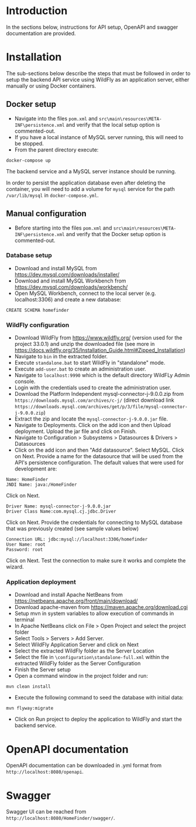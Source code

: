 # Introduction
In the sections below, instructions for API setup, OpenAPI and swagger documentation are provided.

# Installation
The sub-sections below describe the steps that must be followed in order to setup the backend API service using WildFly as an application server, either manually or using Docker containers.

## Docker setup
- Navigate into the files `pom.xml` and `src\main\resources\META-INF\persistence.xml` and verify that the local setup option is commented-out.
- If you have a local instance of MySQL server running, this will need to be stopped.
- From the parent directory execute:
```
docker-compose up
```

The backend service and a MySQL server instance should be running. 

In order to persist the application database even after deleting the container, you will need to add a volume for `mysql` service for the path `/var/lib/mysql` in `docker-compose.yml`.

## Manual configuration

- Before starting into the files `pom.xml` and `src\main\resources\META-INF\persistence.xml` and verify that the Docker setup option is commented-out.

### Database setup

- Download and install MySQL from https://dev.mysql.com/downloads/installer/
- Download and install MySQL Workbench from https://dev.mysql.com/downloads/workbench/
- Open MySQL Workbench, connect to the local server (e.g. localhost:3306) and create a new database:
```
CREATE SCHEMA homefinder
```

### WildFly configuration

- Download WildFly from https://www.wildfly.org/ (version used for the project 33.0.1) and unzip the downloaded file (see more in https://docs.wildfly.org/35/Installation_Guide.html#Zipped_Installation)
- Navigate to `bin` in the extracted folder.
- Execute `standalone.bat` to start WildFly in "standalone" mode.
- Execute `add-user.bat` to create an administration user.
- Navigate to `localhost:9990` which is the default directory WildFLy Admin console.
- Login with the credentials used to create the administration user.
- Download the Platform Independent mysql-connector-j-9.0.0.zip from `https://downloads.mysql.com/archives/c-j/` (direct download link `https://downloads.mysql.com/archives/get/p/3/file/mysql-connector-j-9.0.0.zip`)
- Extract the zip and locate the `mysql-connector-j-9.0.0.jar` file.
- Navigate to Deployments. Click on the add icon and then Upload deployment. Upload the jar file and click on Finish.
- Navigate to Configuration > Subsystems > Datasources & Drivers > Datasources
- Click on the add icon and then "Add datasource". Select MySQL. Click on Next. Provide a name for the datasource that will be used from the API's persistence configuration.
The default values that were used for development are:
```
Name: HomeFinder
JNDI Name: java:/HomeFinder
```
Click on Next.
```
Driver Name: mysql-connector-j-9.0.0.jar
Driver Class Name:com.mysql.cj.jdbc.Driver
```
Click on Next. Provide the credentials for connecting to MySQL database that was previously created (see sample values below)
```
Connection URL: jdbc:mysql://localhost:3306/homefinder
User Name: root
Password: root
```
Click on Next. Test the connection to make sure it works and complete the wizard.

### Application deployment

- Download and install Apache NetBeans from https://netbeans.apache.org/front/main/download/
- Download apache-maven from https://maven.apache.org/download.cgi
- Setup mvn in system variables to allow execution of commands in terminal
- In Apache NetBeans click on File > Open Project and select the project folder
- Select Tools > Servers > Add Server. 
- Select WildFly Application Server and click on Next
- Select the extracted WildFly folder as the Server Location
- Select the file in `\configuration\standalone-full.xml` within the extracted WildFly folder as the Server Configuration
- Finish the Server setup
- Open a command window in the project folder and run:
```
mvn clean install
```
- Execute the following command to seed the database with initial data:
```
mvn flyway:migrate 
```
- Click on Run project to deploy the application to WildFly and start the backend service.

# OpenAPI documentation
OpenAPI documentation can be downloaded in .yml format from `http://localhost:8080/openapi`.

# Swagger
Swagger UI can be reached from `http://localhost:8080/HomeFinder/swagger/`.
